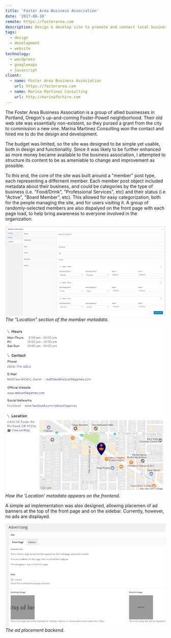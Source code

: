 ```yaml
---
title: 'Foster Area Business Association'
date: '2017-08-10'
remote: https://fosterarea.com
description: Design & develop site to promote and connect local businesses
tags:
  - design
  - development
  - website
technology:
  - wordpress
  - googlemaps
  - javascript
client:
  - name: Foster Area Business Association
    url: https://fosterarea.com
  - name: Marina Martinez Consulting
    url: http://marinaforhire.com
---
```


The Foster Area Business Association is a group of allied businesses in Portland, Oregon's up-and-coming Foster-Powell neightborhood. Their old web site was essentially non-existent, so they pursed a grant from the city to commission a new one. Marina Martinez Consulting won the contact and hired me to do the design and development.

The budget was limited, so the site was designed to be simple yet usable, both in design and functionality. Since it was likely to be further enhanced as more money became available to the business association, I attempted to structure its content to be as ameniable to change and improvement as possible.

To this end, the core of the site was built around a "member" post type, each representing a differnent member. Each member post object included metadata about their business, and could be categories by the type of business (i.e. "Food/Drink", "Professional Services", etc) and their status (i.e "Active", "Board Member", etc). This allowed for easy categorization, both for the people managing the site, and for users visiting it. A group of randomly-selected members are also dispalyed on the front page with each page load, to help bring awareness to everyone involved in the organization.

![Member location metadata, backend](images/fosterarea.com/fosterarea.com_member_meta_backend.png)
_The "Location" section of the member metadata._

![Member location metadata, frontend](images/fosterarea.com/fosterarea.com_member_meta_frontend.png)_How the 'Location' metadata appears on the frontend._

A simple ad implementation was also designed, allowing placemen of ad banners at the top of the front page and on the sidebar. Currently, however, no ads are displayed.

![Ad placement tool, backend](images/fosterarea.com/fosterarea.com_advertising_backend.png)
_The ad placement backend._
